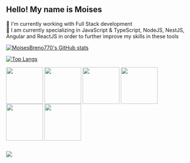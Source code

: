 ## Hello! My name is Moises

🔭 I'm currently working with Full Stack development <br>
🌱 I am currently specializing in JavaScript & TypeScript, NodeJS, NestJS, Angular and ReactJS in order to further improve my skills in these tools


[![MoisesBreno770's GitHub stats](https://github-readme-stats.vercel.app/api?username=moisesbreno770&show_icons=true&theme=dracula)](https://github.com/moisesbreno770/github-readme-stats)

[![Top Langs](https://github-readme-stats.vercel.app/api/top-langs/?username=moisesbreno770&layout=compact)](https://github.com/moisesbreno770/github-readme-stats) 


<div style="display: inline-block">
  <img align="center" height="100" width="100"  src="https://cdn.jsdelivr.net/gh/devicons/devicon/icons/nodejs/nodejs-original-wordmark.svg" />
            
  <img align="center" height="100" width="100" src="https://cdn.jsdelivr.net/gh/devicons/devicon/icons/nestjs/nestjs-plain.svg" />
          
 <img align="center" height="100" width="100" src="https://cdn.jsdelivr.net/gh/devicons/devicon/icons/typescript/typescript-original.svg" />
          
  <img align="center" height="100" width="100" src="https://cdn.jsdelivr.net/gh/devicons/devicon/icons/javascript/javascript-original.svg" />
          
  <img align="center" height="100" width="100" src="https://cdn.jsdelivr.net/gh/devicons/devicon/icons/react/react-original.svg" />
          	
  <img align="center" height="100" width="100" src="https://cdn.jsdelivr.net/gh/devicons/devicon/icons/angularjs/angularjs-original.svg" />
          
</div>

##

<a href="https://www.linkedin.com/in/moises-breno-216740219/" target="_blank"><img align="center" src="https://img.shields.io/badge/LinkedIn-007785?style=for-the-badge&logo=linkedin&logoColor=white"/></a>


          
